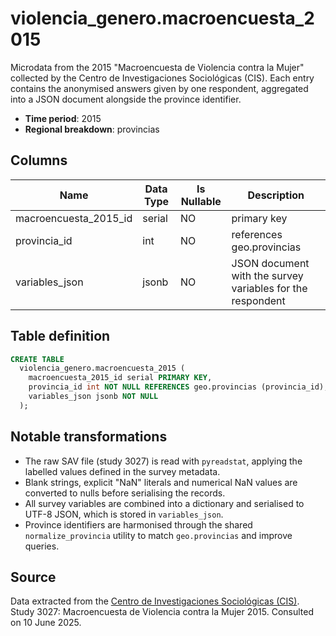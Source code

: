 # violencia_genero.macroencuesta_2015

Microdata from the 2015 "Macroencuesta de Violencia contra la Mujer" collected by the Centro de Investigaciones Sociológicas (CIS). Each entry contains the anonymised answers given by one respondent, aggregated into a JSON document alongside the province identifier.

- **Time period**: 2015
- **Regional breakdown**: provincias

## Columns

| Name | Data Type | Is Nullable | Description |
| --- | --- | --- | --- |
| macroencuesta_2015_id | serial | NO | primary key |
| provincia_id | int | NO | references geo.provincias |
| variables_json | jsonb | NO | JSON document with the survey variables for the respondent |

## Table definition

```sql
CREATE TABLE
  violencia_genero.macroencuesta_2015 (
    macroencuesta_2015_id serial PRIMARY KEY,
    provincia_id int NOT NULL REFERENCES geo.provincias (provincia_id),
    variables_json jsonb NOT NULL
  );
```

## Notable transformations

- The raw SAV file (study 3027) is read with `pyreadstat`, applying the labelled values defined in the survey metadata.
- Blank strings, explicit "NaN" literals and numerical NaN values are converted to nulls before serialising the records.
- All survey variables are combined into a dictionary and serialised to UTF-8 JSON, which is stored in `variables_json`.
- Province identifiers are harmonised through the shared `normalize_provincia` utility to match `geo.provincias` and improve queries.

## Source
Data extracted from the <a href="https://www.cis.es/detalle-ficha-estudio?origen=estudio&idEstudio=14084" target="_blank">Centro de Investigaciones Sociológicas (CIS)</a>. Study 3027: Macroencuesta de Violencia contra la Mujer 2015.
Consulted on 10 June 2025.

